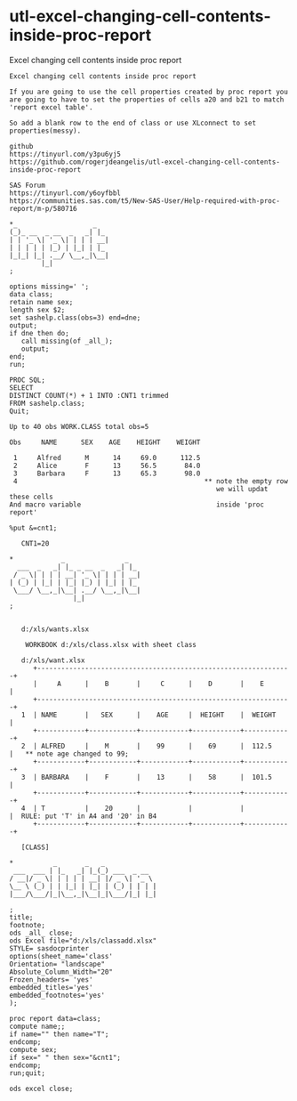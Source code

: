# utl-excel-changing-cell-contents-inside-proc-report
Excel changing cell contents inside proc report

    Excel changing cell contents inside proc report                                                                    
                                                                                                                       
    If you are going to use the cell properties created by proc report you                                             
    are going to have to set the properties of cells a20 and b21 to match 'report excel table'.                        
                                                                                                                       
    So add a blank row to the end of class or use XLconnect to set properties(messy).                                  
                                                                                                                       
    github                                                                                                             
    https://tinyurl.com/y3pu6yj5                                                                                       
    https://github.com/rogerjdeangelis/utl-excel-changing-cell-contents-inside-proc-report                             
                                                                                                                       
    SAS Forum                                                                                                          
    https://tinyurl.com/y6oyfbbl                                                                                       
    https://communities.sas.com/t5/New-SAS-User/Help-required-with-proc-report/m-p/580716                              
                                                                                                                       
    *_                   _                                                                                             
    (_)_ __  _ __  _   _| |_                                                                                           
    | | '_ \| '_ \| | | | __|                                                                                          
    | | | | | |_) | |_| | |_                                                                                           
    |_|_| |_| .__/ \__,_|\__|                                                                                          
            |_|                                                                                                        
    ;                                                                                                                  
                                                                                                                       
    options missing=' ';                                                                                               
    data class;                                                                                                        
    retain name sex;                                                                                                   
    length sex $2;                                                                                                     
    set sashelp.class(obs=3) end=dne;                                                                                  
    output;                                                                                                            
    if dne then do;                                                                                                    
       call missing(of _all_);                                                                                         
       output;                                                                                                         
    end;                                                                                                               
    run;                                                                                                               
                                                                                                                       
    PROC SQL;                                                                                                          
    SELECT                                                                                                             
    DISTINCT COUNT(*) + 1 INTO :CNT1 trimmed                                                                           
    FROM sashelp.class;                                                                                                
    Quit;                                                                                                              
                                                                                                                       
    Up to 40 obs WORK.CLASS total obs=5                                                                                
                                                                                                                       
    Obs     NAME      SEX    AGE    HEIGHT    WEIGHT                                                                   
                                                                                                                       
     1     Alfred      M      14     69.0      112.5                                                                   
     2     Alice       F      13     56.5       84.0                                                                   
     3     Barbara     F      13     65.3       98.0                                                                   
     4                                               ** note the empty row                                             
                                                        we will updat these cells                                      
    And macro variable                                  inside 'proc report'                                           
                                                                                                                       
    %put &=cnt1;                                                                                                       
                                                                                                                       
       CNT1=20                                                                                                         
                                                                                                                       
    *            _               _                                                                                     
      ___  _   _| |_ _ __  _   _| |_                                                                                   
     / _ \| | | | __| '_ \| | | | __|                                                                                  
    | (_) | |_| | |_| |_) | |_| | |_                                                                                   
     \___/ \__,_|\__| .__/ \__,_|\__|                                                                                  
                    |_|                                                                                                
    ;                                                                                                                  
                                                                                                                       
                                                                                                                       
       d:/xls/wants.xlsx                                                                                               
                                                                                                                       
        WORKBOOK d:/xls/class.xlsx with sheet class                                                                    
                                                                                                                       
       d:/xls/want.xlsx                                                                                                
          +----------------------------------------------------------------+                                           
          |     A      |    B       |     C      |    D       |    E       |                                           
          +----------------------------------------------------------------+                                           
       1  | NAME       |   SEX      |    AGE     |  HEIGHT    |  WEIGHT    |                                           
          +------------+------------+------------+------------+------------+                                           
       2  | ALFRED     |    M       |    99      |    69      |  112.5     |   ** note age changed to 99;              
          +------------+------------+------------+------------+------------+                                           
       3  | BARBARA    |    F       |    13      |    58      |  101.5     |                                           
          +------------+------------+------------+------------+------------+                                           
       4  | T          |    20      |            |            |            |  RULE: put 'T' in A4 and '20' in B4       
          +------------+------------+------------+------------+------------+                                           
                                                                                                                       
       [CLASS]                                                                                                         
                                                                                                                       
    *          _       _   _                                                                                           
     ___  ___ | |_   _| |_(_) ___  _ __                                                                                
    / __|/ _ \| | | | | __| |/ _ \| '_ \                                                                               
    \__ \ (_) | | |_| | |_| | (_) | | | |                                                                              
    |___/\___/|_|\__,_|\__|_|\___/|_| |_|                                                                              
                                                                                                                       
    ;                                                                                                                  
    title;                                                                                                             
    footnote;                                                                                                          
    ods _all_ close;                                                                                                   
    ods Excel file="d:/xls/classadd.xlsx"                                                                              
    STYLE= sasdocprinter                                                                                               
    options(sheet_name='class'                                                                                         
    Orientation= "landscape"                                                                                           
    Absolute_Column_Width="20"                                                                                         
    Frozen_headers= 'yes'                                                                                              
    embedded_titles='yes'                                                                                              
    embedded_footnotes='yes'                                                                                           
    );                                                                                                                 
                                                                                                                       
    proc report data=class;                                                                                            
    compute name;;                                                                                                     
    if name="" then name="T";                                                                                          
    endcomp;                                                                                                           
    compute sex;                                                                                                       
    if sex=" " then sex="&cnt1";                                                                                       
    endcomp;                                                                                                           
    run;quit;                                                                                                          
                                                                                                                       
    ods excel close;                                                                                                   
                                                                                                                       
                                                                                                                       
